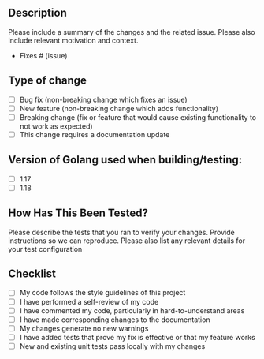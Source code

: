 Description
-------------

Please include a summary of the changes and the related issue. Please also include relevant motivation and context.

- Fixes # (issue)

## Type of change

- [ ] Bug fix (non-breaking change which fixes an issue)
- [ ] New feature (non-breaking change which adds functionality)
- [ ] Breaking change (fix or feature that would cause existing functionality to not work as expected)
- [ ] This change requires a documentation update

Version of Golang used when building/testing:
---------------------------------------------

- [ ] 1.17
- [ ] 1.18

How Has This Been Tested?
---------------------------

Please describe the tests that you ran to verify your changes. Provide instructions so we can reproduce. Please also list any relevant details for your test configuration

Checklist
-----------

- [ ] My code follows the style guidelines of this project
- [ ] I have performed a self-review of my code
- [ ] I have commented my code, particularly in hard-to-understand areas
- [ ] I have made corresponding changes to the documentation
- [ ] My changes generate no new warnings
- [ ] I have added tests that prove my fix is effective or that my feature works
- [ ] New and existing unit tests pass locally with my changes
